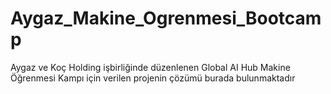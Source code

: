 # Aygaz_Makine_Ogrenmesi_Bootcamp
Aygaz ve Koç Holding işbirliğinde düzenlenen Global AI Hub Makine Öğrenmesi Kampı için verilen projenin çözümü burada bulunmaktadır
